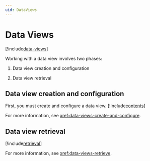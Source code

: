 ```yaml
---
uid: DataViews
---
```


# Data Views

[!include[data-views](../../_includes/data-views.md)]

Working with a data view involves two phases:

1. Data view creation and configuration

1. Data view retrieval

## Data view creation and configuration

First, you must create and configure a data view. [!include[contents](../../_includes/data-views-contents.md)]

For more information, see <xref:data-views-create-and-configure>.

## Data view retrieval

[!include[retrieval](../../_includes/data-views-retrieve.md)]

For more information, see <xref:data-views-retrieve>.